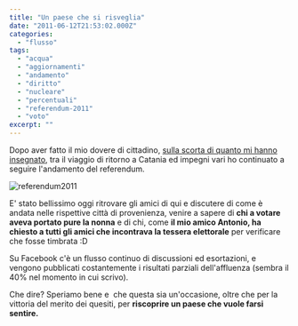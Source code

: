 ```yaml
---
title: "Un paese che si risveglia"
date: "2011-06-12T21:53:02.000Z"
categories: 
  - "flusso"
tags: 
  - "acqua"
  - "aggiornamenti"
  - "andamento"
  - "diritto"
  - "nucleare"
  - "percentuali"
  - "referendum-2011"
  - "voto"
excerpt: ""
---
```


Dopo aver fatto il mio dovere di cittadino, [sulla scorta di quanto mi hanno insegnato](https://www.facebook.com/notes/enrico-deleo/diritto-al-voto/10150330304335620), tra il viaggio di ritorno a Catania ed impegni vari ho continuato a seguire l'andamento del referendum.

![](https://enricodeleo.s3.eu-south-1.amazonaws.com/uploads/2011/06/referendum2011.jpg" "referendum2011")

E' stato bellissimo oggi ritrovare gli amici di qui e discutere di come è andata nelle rispettive città di provenienza, venire a sapere di **chi a votare aveva portato pure la nonna** e di chi, come **il mio amico Antonio, ha chiesto a tutti gli amici che incontrava la tessera elettorale** per verificare che fosse timbrata :D

Su Facebook c'è un flusso continuo di discussioni ed esortazioni, e vengono pubblicati costantemente i risultati parziali dell'affluenza (sembra il 40% nel momento in cui scrivo).

Che dire? Speriamo bene e  che questa sia un'occasione, oltre che per la vittoria del merito dei quesiti, per **riscoprire un paese che vuole farsi sentire.**
